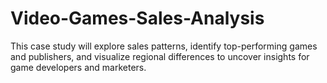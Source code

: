 # Video-Games-Sales-Analysis
This case study will explore sales patterns, identify top-performing games and publishers, and visualize regional differences to uncover insights for game developers and marketers.
